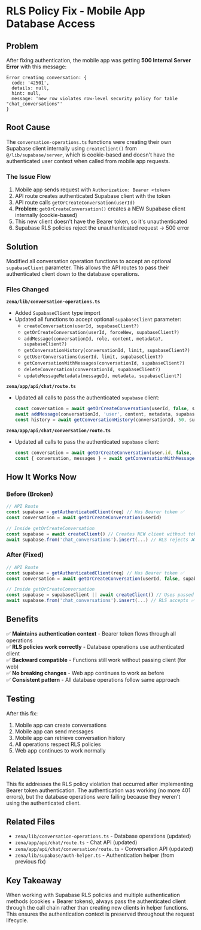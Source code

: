 # RLS Policy Fix - Mobile App Database Access

## Problem
After fixing authentication, the mobile app was getting **500 Internal Server Error** with this message:
```
Error creating conversation: {
  code: '42501',
  details: null,
  hint: null,
  message: 'new row violates row-level security policy for table "chat_conversations"'
}
```

## Root Cause
The `conversation-operations.ts` functions were creating their own Supabase client internally using `createClient()` from `@/lib/supabase/server`, which is cookie-based and doesn't have the authenticated user context when called from mobile app requests.

### The Issue Flow
1. Mobile app sends request with `Authorization: Bearer <token>`
2. API route creates authenticated Supabase client with the token
3. API route calls `getOrCreateConversation(userId)`
4. **Problem**: `getOrCreateConversation()` creates a NEW Supabase client internally (cookie-based)
5. This new client doesn't have the Bearer token, so it's unauthenticated
6. Supabase RLS policies reject the unauthenticated request → 500 error

## Solution
Modified all conversation operation functions to accept an optional `supabaseClient` parameter. This allows the API routes to pass their authenticated client down to the database operations.

### Files Changed

**`zena/lib/conversation-operations.ts`**
- Added `SupabaseClient` type import
- Updated all functions to accept optional `supabaseClient` parameter:
  - `createConversation(userId, supabaseClient?)`
  - `getOrCreateConversation(userId, forceNew, supabaseClient?)`
  - `addMessage(conversationId, role, content, metadata?, supabaseClient?)`
  - `getConversationHistory(conversationId, limit, supabaseClient?)`
  - `getUserConversations(userId, limit, supabaseClient?)`
  - `getConversationWithMessages(conversationId, supabaseClient?)`
  - `deleteConversation(conversationId, supabaseClient?)`
  - `updateMessageMetadata(messageId, metadata, supabaseClient?)`

**`zena/app/api/chat/route.ts`**
- Updated all calls to pass the authenticated `supabase` client:
  ```typescript
  const conversation = await getOrCreateConversation(userId, false, supabase)
  await addMessage(conversationId, 'user', content, metadata, supabase)
  const history = await getConversationHistory(conversationId, 50, supabase)
  ```

**`zena/app/api/chat/conversation/route.ts`**
- Updated all calls to pass the authenticated `supabase` client:
  ```typescript
  const conversation = await getOrCreateConversation(user.id, false, supabase)
  const { conversation, messages } = await getConversationWithMessages(conversationId, supabase)
  ```

## How It Works Now

### Before (Broken)
```typescript
// API Route
const supabase = getAuthenticatedClient(req) // Has Bearer token ✅
const conversation = await getOrCreateConversation(userId)

// Inside getOrCreateConversation
const supabase = await createClient() // Creates NEW client without token ❌
await supabase.from('chat_conversations').insert(...) // RLS rejects ❌
```

### After (Fixed)
```typescript
// API Route
const supabase = getAuthenticatedClient(req) // Has Bearer token ✅
const conversation = await getOrCreateConversation(userId, false, supabase)

// Inside getOrCreateConversation
const supabase = supabaseClient || await createClient() // Uses passed client ✅
await supabase.from('chat_conversations').insert(...) // RLS accepts ✅
```

## Benefits

✅ **Maintains authentication context** - Bearer token flows through all operations  
✅ **RLS policies work correctly** - Database operations use authenticated client  
✅ **Backward compatible** - Functions still work without passing client (for web)  
✅ **No breaking changes** - Web app continues to work as before  
✅ **Consistent pattern** - All database operations follow same approach  

## Testing

After this fix:
1. Mobile app can create conversations
2. Mobile app can send messages
3. Mobile app can retrieve conversation history
4. All operations respect RLS policies
5. Web app continues to work normally

## Related Issues

This fix addresses the RLS policy violation that occurred after implementing Bearer token authentication. The authentication was working (no more 401 errors), but the database operations were failing because they weren't using the authenticated client.

## Related Files

- `zena/lib/conversation-operations.ts` - Database operations (updated)
- `zena/app/api/chat/route.ts` - Chat API (updated)
- `zena/app/api/chat/conversation/route.ts` - Conversation API (updated)
- `zena/lib/supabase/auth-helper.ts` - Authentication helper (from previous fix)

## Key Takeaway

When working with Supabase RLS policies and multiple authentication methods (cookies + Bearer tokens), always pass the authenticated client through the call chain rather than creating new clients in helper functions. This ensures the authentication context is preserved throughout the request lifecycle.

